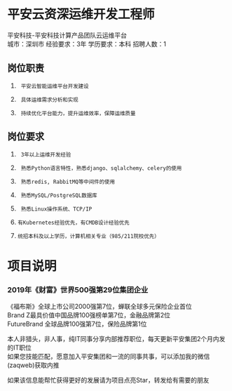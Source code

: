# 平安云资深运维开发工程师
平安科技-平安科技计算产品团队云运维平台  
城市：深圳市 经验要求：3年 学历要求：本科  招聘人数：1

## 岗位职责
1.      平安云智能运维平台开发建设   
2.      具体运维需求分析和实现   
3.      持续优化平台能力，提升运维效率，保障运维质量

## 岗位要求
1.      3年以上运维开发经验   
2.      熟悉Python语言特性，熟悉django、sqlalchemy、celery的使用   
3.      熟悉redis, RabbitMQ等中间件的使用   
4.      熟悉MySQL/PostgreSQL数据库   
5.      熟悉Linux操作系统、TCP/IP   
6.     有Kubernetes经验优先，有CMDB设计经验优先   
7.     统招本科及以上学历，计算机相关专业（985/211院校优先）

# 项目说明

### 2019年《财富》世界500强第29位集团企业
《福布斯》全球上市公司2000强第7位，蝉联全球多元保险企业首位  
Brand Z最具价值中国品牌100强榜单第7位，金融品牌第2位  
FutureBrand 全球品牌100强第7位，保险品牌第1位

本人非猎头，非人事，纯IT同事分享内部推荐职位，每天更新平安集团2个月内发的IT职位  
如果您技能匹配，愿意加入平安集团和一流的同事共事，可以添加我的微信(zaqweb)获取内推 

如果该信息能帮忙获得更好的发展请为项目点亮Star，转发给有需要的朋友




